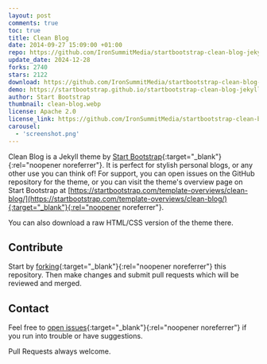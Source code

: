 ```yaml
---
layout: post
comments: true
toc: true
title: Clean Blog
date: 2014-09-27 15:09:00 +01:00
repo: https://github.com/IronSummitMedia/startbootstrap-clean-blog-jekyll
update_date: 2024-12-28
forks: 2740
stars: 2122
download: https://github.com/IronSummitMedia/startbootstrap-clean-blog-jekyll/archive/gh-pages.zip
demo: https://startbootstrap.github.io/startbootstrap-clean-blog-jekyll/
author: Start Bootstrap
thumbnail: clean-blog.webp
license: Apache 2.0
license_link: https://github.com/IronSummitMedia/startbootstrap-clean-blog-jekyll/blob/gh-pages/LICENSE
carousel:
  - 'screenshot.png'
---
```


Clean Blog is a Jekyll theme by [Start Bootstrap](https://startbootstrap.com){:target="_blank"}{:rel="noopener noreferrer"}. It is perfect for stylish personal blogs, or any other use you can think of! For support, you can open issues on the GitHub repository for the theme, or you can visit the theme's overview page on Start Bootstrap at [https://startbootstrap.com/template-overviews/clean-blog/](https://startbootstrap.com/template-overviews/clean-blog/){:target="_blank"}{:rel="noopener noreferrer"}.

You can also download a raw HTML/CSS version of the theme there.

## Contribute

Start by [forking](https://github.com/IronSummitMedia/startbootstrap-clean-blog-jekyll/fork){:target="_blank"}{:rel="noopener noreferrer"} this repository. Then make changes and submit pull requests which will be reviewed and merged.

## Contact

Feel free to [open issues](https://github.com/IronSummitMedia/startbootstrap-clean-blog-jekyll){:target="_blank"}{:rel="noopener noreferrer"} if you run into trouble or have suggestions.

Pull Requests always welcome.
